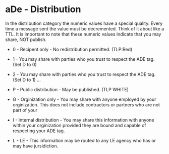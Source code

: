 # aDe - Distribution

In the distribution category the numeric values have a special quality. Every time a message sent the value must be decremented. Think of it about like a TTL. It is important to note that these numeric values indicate that you may share, NOT publish. 

* 0 - Recipent only - No redistribution permitted. (TLP:Red)
* 1 - You may share with parties who you trust to respect the ADE tag. (Set D to 0)
* 2 - You may share with parties who you trust to respect the ADE tag. (Set D to 1)
...

* P - Public distribution - May be published. (TLP WHITE)
* G - Orginization only - You may share with anyone employed by your orginization. This does not include contractors or partners who are not part of your 
* I - Internal distribution - You may share this information with anyone within your orginization provided they are bound and capable of respecting your ADE tag.
* L - LE - This information may be routed to any LE agency who has or may have jursidiction. 